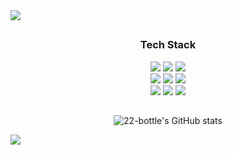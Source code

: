 <img src="https://capsule-render.vercel.app/api?type=waving&color=timeGradient&height=200&section=header&text=Lee%20Hee%20Byeong&fontSize=45&animation=twinkling" />

<h2 align='center'> </h2>
<h3 align='center'>Tech Stack</h3>
<p align='center'>
  <img src="https://img.shields.io/badge/Java-007396?style=flat"/>
  <img src="https://img.shields.io/badge/Python-3776AB?style=flat&logo=Python&logoColor=white"/>
  <img src="https://img.shields.io/badge/JavaScript-F7DF1E?style=flat&logo=JavaScript&logoColor=white"/>
  <br>
  <img src="https://img.shields.io/badge/Spring-6DB33F?style=flat&logo=Spring&logoColor=white"/>
  <img src="https://img.shields.io/badge/Vue.js-4FC08D?style=flat&logo=Vue.js&logoColor=white"/>
  <img src="https://img.shields.io/badge/MySQL-4479A1?style=flat&logo=MySQL&logoColor=white"/>
  <br>
  <img src="https://img.shields.io/badge/Git-F05032?style=flat&logo=Git&logoColor=white"/>
  <img src="https://img.shields.io/badge/Jira-0052CC?style=flat&logo=Jira&logoColor=white"/>
  <img src="https://img.shields.io/badge/Notion-000000?style=flat&logo=Notion&logoColor=white"/>
</p>

<h2 align='center'> </h2>
<div align=center>
  
  ![22-bottle's GitHub stats](https://github-readme-stats.vercel.app/api?username=22-bottle&show_icons=true&theme=default)
</div>

<img src="https://capsule-render.vercel.app/api?type=waving&color=timeGradient&height=200&section=footer" />
